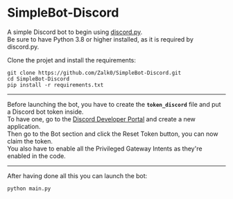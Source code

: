 #     SimpleBot-Discord

A simple Discord bot to begin using [discord.py](https://github.com/Rapptz/discord.py).  
Be sure to have Python 3.8 or higher installed, as it is required by discord.py.

Clone the projet and install the requirements:

```
git clone https://github.com/Zalk0/SimpleBot-Discord.git
cd SimpleBot-Discord
pip install -r requirements.txt
```

---
Before launching the bot, you have to create the **`token_discord`** file and put a Discord bot token inside.  
To have one, go to the [Discord Developer Portal](https://discord.com/developers) and create a new application.  
Then go to the Bot section and click the Reset Token button, you can now claim the token.  
You also have to enable all the Privileged Gateway Intents as they're enabled in the code.

---
After having done all this you can launch the bot:

```
python main.py
```
